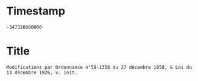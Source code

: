 # Timestamp
```
-347328000000
```

# Title
```
Modifications par Ordonnance n°58-1358 du 27 décembre 1958, & Loi du 13 décembre 1926, v. init.
```